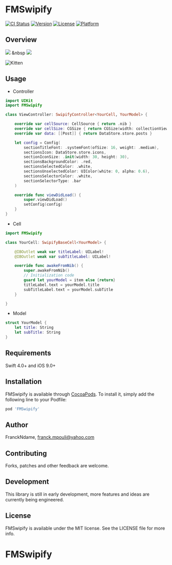 # FMSwipify

[![CI Status](https://img.shields.io/travis/FranckNdame/FMSwipify.svg?style=flat)](https://travis-ci.org/FranckNdame/FMSwipify)
[![Version](https://img.shields.io/cocoapods/v/FMSwipify.svg?style=flat)](https://cocoapods.org/pods/FMSwipify)
[![License](https://img.shields.io/cocoapods/l/FMSwipify.svg?style=flat)](https://cocoapods.org/pods/FMSwipify)
[![Platform](https://img.shields.io/cocoapods/p/FMSwipify.svg?style=flat)](https://cocoapods.org/pods/FMSwipify)

## Overview

![](dummytube.gif) &nbsp ![](twtr.gif)

<img src="twtr.gif" alt="Kitten" />

## Usage
- Controller

```swift
import UIKit
import FMSwipify

class ViewController: SwipifyController<YourCell, YourModel> {

    override var cellSource: CellSource { return .nib }
    override var cellSize: CGSize { return CGSize(width: collectionView.frame.width, height: 350)}
    override var data: [[Post]] { return DataStore.store.posts }

    let config = Config(
        sectionTitleFont: .systemFont(ofSize: 16, weight: .medium),
        sectionsIcon: DataStore.store.icons,
        sectionIconSize: .init(width: 30, height: 30),
        sectionsBackgroundColor: .red,
        sectionsSelectedColor: .white,
        sectionsUnselectedColor: UIColor(white: 0, alpha: 0.6),
        sectionsSelectorColor: .white,
        sectionSelectorType: .bar
    )

    override func viewDidLoad() {
        super.viewDidLoad()
        setConfig(config)
    }
}
```
- Cell

```swift
import FMSwipify

class YourCell: SwipifyBaseCell<YourModel> {

    @IBOutlet weak var titleLabel: UILabel!
    @IBOutlet weak var subTitleLabel: UILabel!

    override func awakeFromNib() {
        super.awakeFromNib()
        // Initialization code
        guard let yourModel = item else {return}
        titleLabel.text = yourModel.title
        subTitleLabel.text = yourModel.subTitle
    }

}
```

- Model
```swift
struct YourModel {
    let title: String
    let subTitle: String
}
```


## Requirements
Swift 4.0+ and iOS 9.0+ 
## Installation

FMSwipify is available through [CocoaPods](https://cocoapods.org). To install
it, simply add the following line to your Podfile:

```ruby
pod 'FMSwipify'
```

## Author

FranckNdame, franck.mpouli@yahoo.com

## Contributing
Forks, patches and other feedback are welcome.

## Development
This library is still in early development, more features and ideas are currently being engineered.

## License

FMSwipify is available under the MIT license. See the LICENSE file for more info.
# FMSwipify
